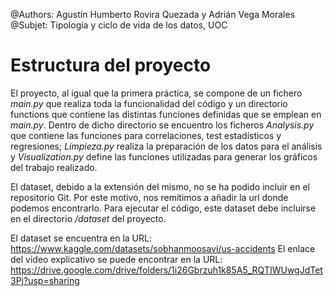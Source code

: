@Authors: Agustín Humberto Rovira Quezada y Adrián Vega Morales
@Subjet: Tipología y ciclo de vida de los datos, UOC

# Estructura del proyecto
El proyecto, al igual que la primera práctica, se compone de un fichero *main.py* que realiza toda la funcionalidad del código y un directorio functions que contiene las distintas funciones definidas que se emplean en *main.py*. Dentro de dicho directorio se encuentro los ficheros *Analysis.py* que contiene las funciones para correlaciones, test estadísticos y regresiones; *Limpieza.py* realiza la preparación de los datos para el análisis y *Visualization.py* define las funciones utilizadas para generar los gráficos del trabajo realizado.

El dataset, debido a la extensión del mismo, no se ha podido incluir en el repositorio Git. Por este motivo, nos remitimos a añadir la url donde podemos encontrarlo. Para ejecutar el código, este dataset debe incluirse en el directorio */dataset* del proyecto.

El dataset se encuentra en la URL: https://www.kaggle.com/datasets/sobhanmoosavi/us-accidents
El enlace del video explicativo se puede encontrar en la URL: https://drive.google.com/drive/folders/1i26Gbrzuh1k85A5_RQTIWUwgJdTet3Pj?usp=sharing
